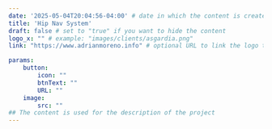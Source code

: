 ```yaml
---
date: '2025-05-04T20:04:56-04:00' # date in which the content is created - defaults to "today"
title: 'Hip Nav System'
draft: false # set to "true" if you want to hide the content 
logo_x: "" # example: "images/clients/asgardia.png"
link: "https://www.adrianmoreno.info" # optional URL to link the logo to

params:
    button:
        icon: ""
        btnText: ""
        URL: ""
    image:  
        src: ""
## The content is used for the description of the project
---
```

